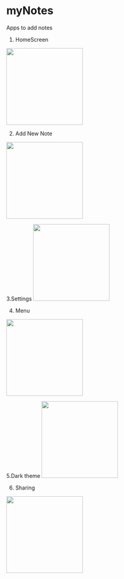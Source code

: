 # myNotes
Apps to add notes


1. HomeScreen
<img src="https://user-images.githubusercontent.com/43025057/104276476-ee1df600-54ca-11eb-8eab-630fd608aed3.jpeg" width="200"/>

2. Add New Note
 <img src="https://user-images.githubusercontent.com/43025057/104276478-eeb68c80-54ca-11eb-854e-2e2c93b2d45c.jpeg" width="200"/>
 
3.Settings
 <img src="https://user-images.githubusercontent.com/43025057/104276471-ec543280-54ca-11eb-8904-3abcdfb36ca4.jpeg" width="200"/>
 
4. Menu
 <img src="https://user-images.githubusercontent.com/43025057/104276482-ef4f2300-54ca-11eb-9c44-0ac28238d620.jpeg" width="200"/>
 
5.Dark theme
<img src="https://user-images.githubusercontent.com/43025057/104277070-2b36b800-54cc-11eb-9ff0-288e39cfae02.jpeg" width="200"/>
 
6. Sharing
<img src="https://user-images.githubusercontent.com/43025057/104277075-2c67e500-54cc-11eb-9304-d430fb8e2481.jpeg" width="200"/>


